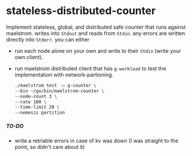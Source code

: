 # stateless-distributed-counter

Implement stateless, global, and distributed safe counter that runs against maelstrom. writes into `Stdout` and reads from `Stdin`. any errors are written directly into `Stderr`. you can either

- run each node alone on your own and write to their `Stdin` (write your own client).
- run maelstrom distributed client that has `g-workload` to test the implementation with network-partioning.

  ```bash
  ./maelstrom test -w g-counter \ 
  --bin ~/go/bin/maelstrom-counter \
  --node-count 3 \
  --rate 100 \ 
  --time-limit 20 \ 
  --nemesis partition
  ```

##### TO-DO

- write a retriable errors in case of kv was down (I was straight to the point, so didn't care about it)
